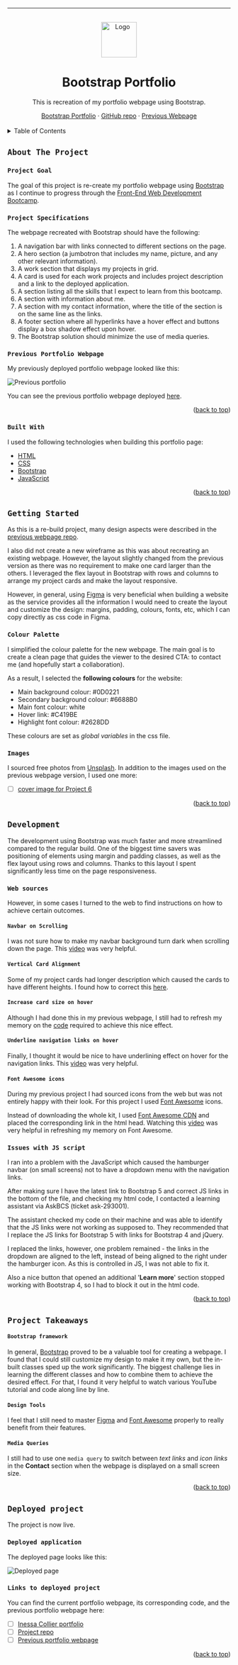 
****
<a name="readme-top"></a>

<!-- PROJECT LOGO -->
<br />
<div align="center">
<!-- Webpage icon -->
  <a href="https://github.com/icollier77/inessa-collier-portfolio">
    <img src="./assets/images/logo.png" alt="Logo" width="80" height="80">
  </a>

<h1 align="center">Bootstrap Portfolio</h1>

  <p align="center"> This is recreation of my portfolio webpage using Bootstrap.</p>
    <!-- links to deployment -->
    <a href="https://icollier77.github.io/Bootstrap-Portfolio/">Bootstrap Portfolio</a>
    ·
    <a href="https://github.com/icollier77/Bootstrap-Portfolio">GitHub repo</a>
    ·
    <a href="https://icollier77.github.io/inessa-collier-portfolio/">Previous Webpage</a>
  <br>
  <br>
</div>



<!-- TABLE OF CONTENTS -->
<details>
  <summary>Table of Contents</summary>
  <ol>
    <li>
      <a href="#about-the-project">About The Project</a>
      <ul>
        <li><a href="#project-goal">Project Goal</a></li>
        <li><a href="#project-specifications">Project Specifications</a></li>
        <li><a href="#previous-portfolio-webpage">Previous Portfolio Webpage</a></li>
        <li><a href="#built-with">Built With</a></li>
      </ul>
    </li>
    <li>
      <a href="#getting-started">Getting Started</a>
      <ul>
        <li><a href="#colour-palette">Colour Palette</a></li>
        <li><a href="#images">Images</a></li>
      </ul>
    </li>
    <li><a href="#development">Development</a></li>
      <ul>
        <li><a href="#web-sources">Web Sources</a></li>
          <ul>
            <li><a href="#navbar-on-scrolling">Navbar on Scrolling</a></li>
            <li><a href="#vertical-card-alignment">Vertical Card Alignment</a></li>
            <li><a href="#increase-card-size-on-hover">Increase Card Size on Hover</a></li>
            <li><a href="#underline-navigation-links-on-hover">Underline navigation links on hover</a></li>
            <li><a href="#font-awesome-icons">Font Awesome Icons</a></li>
          </ul>
        <li><a href="#issues-with-javascrip">Issues with JavaScript</a></li>
      </ul>
    <li><a href="#project-takeaways">Project Takeaways</a></li>
    <ul>
            <li><a href="#bootstrap-framework">Bootstrap Framework</a></li>
            <li><a href="#design-tools">Design Tools</a></li>
            <li><a href="#media-queries">Media Queries</a></li>
          </ul>
    <li><a href="#deployed-project">Deployed Project</a></li>
      <ul>
        <li><a href="#deployed-application">Deployed Application</a></li>
        <li><a href="#links-to-deployed-project">Links to Deployed Project</a></li>
      </ul>
  </ol>
</details>



<!-- ABOUT THE PROJECT -->
## `About The Project`

### `Project Goal`
The goal of this project is re-create my portfolio webpage using [Bootstrap][bootstrap-url] as I continue to progress through the [Front-End Web Development Bootcamp][bootcamp-url].

### `Project Specifications`

<p>The webpage recreated with Bootstrap should have the following:</p>
<ol>
  <li>A navigation bar with links connected to different sections on the page.</li>
  <li>A hero section (a jumbotron that includes my name, picture, and any other relevant information).</li>
  <li>A work section that displays my projects in grid.</li>
  <li>A card is used for each work projects and includes project description and a link to the deployed application.</li>
  <li>A section listing all the skills that I expect to learn from this bootcamp.</li>
  <li>A section with information about me.</li>
  <li>A section with my contact information, where the title of the section is on the same line as the links.</li>
  <li>A footer section where all hyperlinks have a hover effect and buttons display a box shadow effect upon hover.</li>
  <li>The Bootstrap solution should minimize the use of media queries.</li>
</ol>
</p>

### `Previous Portfolio Webpage`
My previously deployed portfolio webpage looked like this:

![Previous portfolio][previous-gif]

You can see the previous portfolio webpage deployed [here][previous-url].

<p align="right">(<a href="#readme-top">back to top</a>)</p>


### `Built With`

I used the following technologies when building this portfolio page: 
* [HTML][html-url]
* [CSS][css-url]
* [Bootstrap][bootcamp-url]
* [JavaScript][js-url]

<p align="right">(<a href="#readme-top">back to top</a>)</p>


<!-- GETTING STARTED -->
## `Getting Started`

As this is a re-build project, many design aspects were described in the [previous webpage repo][previous-repo-url].

<p>I also did not create a new wireframe as this was about recreating an existing webpage. However, the layout slightly changed from the previous version as there was no requirement to make one card larger than the others. I leveraged the flex layout in Bootstrap with rows and columns to arrange my project cards and make the layout responsive.</p>

However, in general, using [Figma][figma-url] is very beneficial when building a website as the service provides all the information I would need to create the layout and customize the design: margins, padding, colours, fonts, etc, which I can copy directly as css code in Figma.

### `Colour Palette`

I simplified the colour palette for the new webpage. The main goal is to create a clean page that guides the viewer to the desired CTA: to contact me (and hopefully start a collaboration).

As a result, I selected the <b>following colours</b> for the website:
<ul>
  <li>Main background colour: #0D0221</li>
  <li>Secondary background colour: #6688B0</li>
  <li>Main font colour: white</li>
  <li>Hover link: #C419BE</li>
  <li>Highlight font colour: #2628DD</li>
</ul>

These colours are set as <i>global variables</i> in the css file.

### `Images`

I sourced free photos from [Unsplash][unsplash-url]. In addition to the images used on the previous webpage version, I used one more:

- [ ] [cover image for Project 6][project6-url]


<p align="right">(<a href="#readme-top">back to top</a>)</p>



<!-- The build process -->
## `Development`

The development using Bootstrap was much faster and more streamlined compared to the regular build. One of the biggest time savers was positioning of elements using margin and padding classes, as well as the flex layout using rows and columns. Thanks to this layout I spent significantly less time on the page responsiveness.


### `Web sources`

However, in some cases I turned to the web to find instructions on how to achieve certain outcomes.

#### `Navbar on Scrolling`

I was not sure how to make my navbar background turn dark when scrolling down the page. This [video][navbar-scroll-url] was very helpful.

#### `Vertical Card Alignment`

Some of my project cards had longer description which caused the cards to have different heights. I found how to correct this [here][align-cards-url].

#### `Increase card size on hover`

Although I had done this in my previous webpage, I still had to refresh my memory on the [code][cards-hover-url] required to achieve this nice effect.

#### `Underline navigation links on hover`

Finally, I thought it would be nice to have underlining effect on hover for the navigation links. This [video][navigation-underline-url] was very helpful.

#### `Font Awesome icons`

During my previous project I had sourced icons from the web but was not entirely happy with their look. For this project I used [Font Awesome][font-awesome-url] icons.

Instead of downloading the whole kit, I used [Font Awesome CDN][fa-cdn-url] and placed the corresponding link in the html head. Watching this [video][fa-icons-url] was very helpful in refreshing my memory on Font Awesome.


### `Issues with JS script`
I ran into a problem with the JavaScript which caused the hamburger navbar (on small screens) not to have a dropdown menu with the navigation links.

After making sure I have the latest link to Bootstrap 5 and correct JS links in the bottom of the file, and checking my html code, I contacted a learning assistant via AskBCS (ticket ask-293001).

The assistant checked my code on their machine and was able to identify that the JS links were not working as supposed to. They recommended that I replace the JS links for Bootstrap 5 with links for Bootstrap 4 and jQuery.

I replaced the links, however, one problem remained - the links in the dropdown are aligned to the left, instead of being aligned to the right under the hamburger icon. As this is controlled in JS, I was not able to fix it.

Also a nice button that opened an additional '**Learn more**' section stopped working with Bootstrap 4, so I had to block it out in the html code.


<p align="right">(<a href="#readme-top">back to top</a>)</p>




<!-- TAKEAWAYS -->
## `Project Takeaways`

#### `Bootstrap framework`

In general, [Bootstrap][bootstrap-url] proved to be a valuable tool for creating a webpage. I found that I could still customize my design to make it my own, but the in-built classes sped up the work significantly. The biggest challenge lies in learning the different classes and how to combine them to achieve the desired effect. For that, I found it very helpful to watch various YouTube tutorial and code along line by line.

#### `Design Tools`
I feel that I still need to master [Figma][figma-url] and [Font Awesome][font-awesome-url] properly to really benefit from their features.

#### `Media Queries`
I still had to use one `media query` to switch between _text links_ and _icon links_ in the **Contact** section when the webpage is displayed on a small screen size.



<p align="right">(<a href="#readme-top">back to top</a>)</p>



<!-- Deployed project -->
## `Deployed project`

The project is now live.

### `Deployed application`

The deployed page looks like this:

![Deployed page][deployed-gif]


### `Links to deployed project`

You can find the current portfolio webpage, its corresponding code, and the previous portfolio webpage here:

- [ ] [Inessa Collier portfolio][deployed-url]
- [ ] [Project repo][repo-url]
- [ ] [Previous portfolio webpage][previous-url]

<p align="right">(<a href="#readme-top">back to top</a>)</p>


<!-- MARKDOWN LINKS & IMAGES -->
[bootstrap-url]: https://getbootstrap.com/

[html-url]: https://www.w3schools.com/html/
[css-url]: https://www.w3schools.com/css/default.asp
[js-url]: https://www.w3schools.com/js/default.asp

[deployed-url]: https://icollier77.github.io/Bootstrap-Portfolio/
[previous-url]: https://icollier77.github.io/inessa-collier-portfolio/

[deployed-gif]: assets/images/bootstrap-portfolio-lg.gif
[previous-gif]: assets/images/previous-portfolio.gif
[previous-url]: https://icollier77.github.io/inessa-collier-portfolio/ 
[previous-repo-url]: https://github.com/icollier77/inessa-collier-portfolio 

[repo-url]: https://github.com/icollier77/Bootstrap-Portfolio

[linkedin-shield]: https://img.shields.io/badge/-LinkedIn-black.svg?style=for-the-badge&logo=linkedin&colorB=555
[linkedin-url]: https://www.linkedin.com/in/inessacollier/



[bootcamp-url]: https://www.edx.org/boot-camps/coding/skills-bootcamp-in-front-end-web-development

[figma-url]: https://figma.com
[unsplash-url]: https://unsplash.com/


[project6-url]: https://unsplash.com/photos/creativity-flowing-advertisement-SZgVZPbQ7RE


[navbar-scroll-url]: https://www.youtube.com/watch?v=z70GTU3p72I
[align-cards-url]: https://www.youtube.com/watch?v=wolSRMGJ-Ls
[cards-hover-url]: https://www.youtube.com/watch?v=KAHjf1Xj0SU
[align-row-url]: https://stackoverflow.com/questions/50740468/how-to-align-the-header-and-button-on-the-same-line-using-bootstrap-4
[navigation-underline-url]: https://www.youtube.com/watch?v=0uZ_ZnlEJ68
[fa-icons-url]: https://www.youtube.com/watch?v=8-VRIEaIKqI
[font-awesome-url]: https://fontawesome.com/
[fa-cdn-url]: https://cdnjs.com/libraries/font-awesome 

